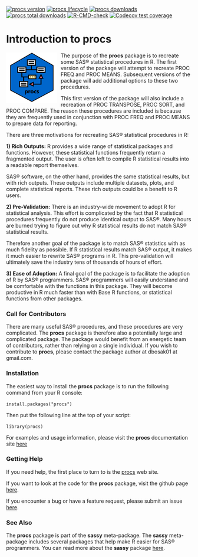 <!-- badges: start -->

[![procs version](https://www.r-pkg.org/badges/version/procs)](https://cran.r-project.org/package=procs)
[![procs lifecycle](https://img.shields.io/badge/lifecycle-maturing-blue.svg)](https://cran.r-project.org/package=procs)
[![procs downloads](https://cranlogs.r-pkg.org/badges/procs)](https://cran.r-project.org/package=procs)
[![procs total downloads](https://cranlogs.r-pkg.org/badges/grand-total/procs)](https://cran.r-project.org/package=procs)
[![R-CMD-check](https://github.com/dbosak01/procs/actions/workflows/R-CMD-check.yaml/badge.svg)](https://github.com/dbosak01/procs/actions/workflows/R-CMD-check.yaml)
[![Codecov test coverage](https://codecov.io/gh/dbosak01/procs/branch/master/graph/badge.svg)](https://app.codecov.io/gh/dbosak01/procs?branch=master)

<!-- badges: end -->

# Introduction to **procs**
<img src='man/images/procs.png' align="left" height="138" style="margin-right:10px"/>

The purpose of the **procs** package is to recreate some SAS® statistical
procedures in R.  The first version of the package will attempt to recreate
PROC FREQ and PROC MEANS. 
Subsequent versions of the package will add additional options
to these two procedures.  

This first version of the package will also include a recreation of PROC TRANSPOSE,
PROC SORT, and PROC COMPARE.
The reason these procedures are included is because they are frequently used
in conjunction with PROC FREQ and PROC MEANS to prepare data for reporting.  

There are three motivations for recreating SAS® statistical procedures in R:

**1) Rich Outputs:** R provides a wide range of statistical packages and functions.
However, these statistical functions frequently return a fragmented output.
The user is often left to compile R statistical results into a readable 
report themselves.

SAS® software, on the other hand, provides the same statistical results, 
but with rich outputs.  These outputs include multiple datasets, plots,
and complete statistical reports. These rich outputs could be a benefit 
to R users.

**2) Pre-Validation:** There is an industry-wide movement to adopt R for 
statistical analysis.  This 
effort is complicated by the fact that R statistical procedures frequently
do not produce identical output to SAS®.  Many hours are burned trying to figure 
out why R statistical results do not match SAS® statistical results.

Therefore another goal of the package is to match SAS® statistics with as much
fidelity as possible. If R statistical results match SAS® output, 
it makes it much easier to rewrite
SAS® programs in R. This pre-validation will
ultimately save the industry tens of thousands of hours of effort.

**3) Ease of Adoption:** A final goal of the package is to 
facilitate the adoption of R by SAS® programmers.
SAS® programmers will easily understand and be comfortable with the functions
in this package.  They will become productive in R much faster than with
Base R functions, or statistical functions from other packages.

### Call for Contributors

There are many useful SAS® procedures, and these procedures are very complicated.
The **procs** package is therefore also a potentially large and complicated 
package.  The package would benefit from an energetic team of contributors,
rather than relying on a single individual.  If you wish to contribute to
**procs**, please contact the package author at dbosak01 at gmail.com.


### Installation

The easiest way to install the **procs** package is to run the following 
command from your R console:

    install.packages("procs")


Then put the following line at the top of your script:

    library(procs)
    
For examples and usage 
information, please visit the **procs** documentation site 
[here](https://procs.r-sassy.org/articles/procs.html)

### Getting Help

If you need help, the first place 
to turn to is the [procs](https://procs.r-sassy.org) web site.  

If you want to look at the code for the **procs** package, visit the
github page [here](https://github.com/dbosak01/procs).

If you encounter a bug or have a feature request, please submit an issue 
[here](https://github.com/dbosak01/procs/issues).


### See Also

The **procs** package is part of the **sassy** meta-package. 
The **sassy** meta-package includes several packages that help make R
easier for SAS® programmers.  You can read more about the **sassy** package
[here](https://sassy.r-sassy.org).
